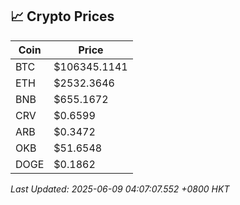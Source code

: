 ## 📈 Crypto Prices

| Coin | Price |
| ---- | ----- |
| BTC | $106345.1141 |
| ETH | $2532.3646 |
| BNB | $655.1672 |
| CRV | $0.6599 |
| ARB | $0.3472 |
| OKB | $51.6548 |
| DOGE | $0.1862 |

_Last Updated: 2025-06-09 04:07:07.552 +0800 HKT_